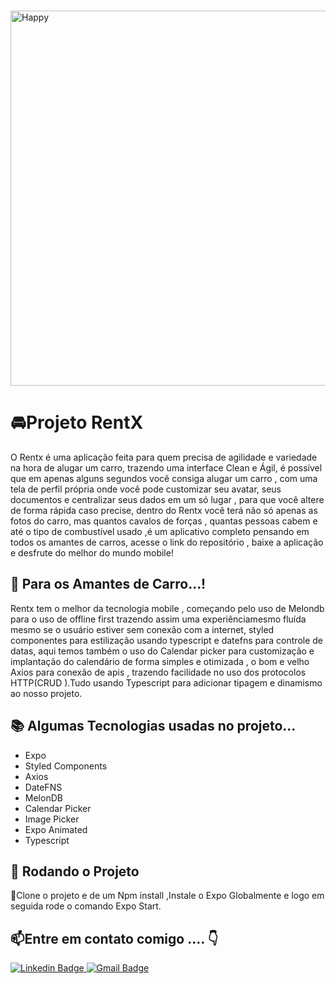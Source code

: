 &nbsp;&nbsp;&nbsp;&nbsp;&nbsp;&nbsp;&nbsp;&nbsp;&nbsp;&nbsp;&nbsp;&nbsp;&nbsp;&nbsp;&nbsp;&nbsp;&nbsp; &nbsp; &nbsp; &nbsp; &nbsp; <img width="600" 
  src="https://www.imagemhost.com.br/images/2021/07/20/RentX-Ignite---Offline-First-Copy.png"  alt="Happy">
  
# 🚘Projeto RentX
 <div>  
<p>O Rentx é uma aplicação feita para quem precisa de agilidade e variedade na hora de alugar um carro, trazendo uma interface Clean e Ágil, é possível que em apenas alguns segundos você consiga alugar um carro , com uma tela de perfil própria onde você pode customizar seu avatar, seus documentos e centralizar seus dados em um só lugar , para que você altere de forma rápida caso precise, dentro do Rentx você terá não só apenas as fotos do carro, mas quantos cavalos de forças , quantas pessoas cabem e até o tipo de combustível usado ,é um aplicativo completo pensando em todos os amantes de carros, acesse o link do repositório , baixe a aplicação e desfrute do melhor do mundo mobile!</p>
</div>

## 📳 Para os Amantes de Carro...!

Rentx tem o melhor da tecnologia mobile , começando pelo uso de Melondb para o uso de offline first trazendo assim uma experiênciamesmo fluída mesmo se o usuário estiver sem conexão com a internet, styled componentes para estilização usando typescript e datefns para controle de datas, aqui temos também o uso do Calendar picker para customização e implantação do calendário de forma simples e otimizada , o bom e velho Axios para conexão de apis , trazendo facilidade no uso dos protocolos HTTP(CRUD ).Tudo usando Typescript para adicionar tipagem e dinamismo ao nosso projeto.

## 📚 Algumas Tecnologias usadas no projeto...

 - Expo
 - Styled Components
 - Axios
 - DateFNS
 - MelonDB
 - Calendar Picker
 - Image Picker
 - Expo Animated
 - Typescript

## 📲 Rodando o Projeto

🎇Clone o projeto e de um Npm install ,Instale o Expo Globalmente e logo em seguida rode o comando Expo Start.

## 📫Entre em contato  comigo .... 👇

[![Linkedin Badge](https://img.shields.io/badge/-Paulo%20Azevedo-0077B5?style=flat-square&logo=Linkedin&logoColor=white&link=https://www.linkedin.com/in/pauloemidio/)  ](https://www.linkedin.com/in/pauloemidio/)
[![Gmail Badge](https://img.shields.io/badge/-pauloemidioazevedo@gmail.com-D14836?style=flat-square&logo=Gmail&logoColor=white&link=mailto:pauloemidioazevedo@gmail.com)](mailto:pauloemidioazevedo@gmail.com)
